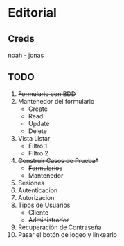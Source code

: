 # Editorial

## Creds
noah - jonas

## TODO
 
1. ~~Formulario con BDD~~
2. Mantenedor del formulario
	* ~~Create~~
	* Read
	* Update
	* Delete
3. Vista Listar
	* Filtro 1
	* Filtro 2
4. ~~Construir Casos de Prueba*~~
	* ~~Formularios~~
	* ~~Mantenedor~~
5. Sesiones
6. Autenticacion
7. Autorizacion
8. Tipos de Usuarios
	* ~~Cliente~~
	* ~~Administrador~~
9. Recuperación de Contraseña
10. Pasar el botón de logeo y linkearlo
